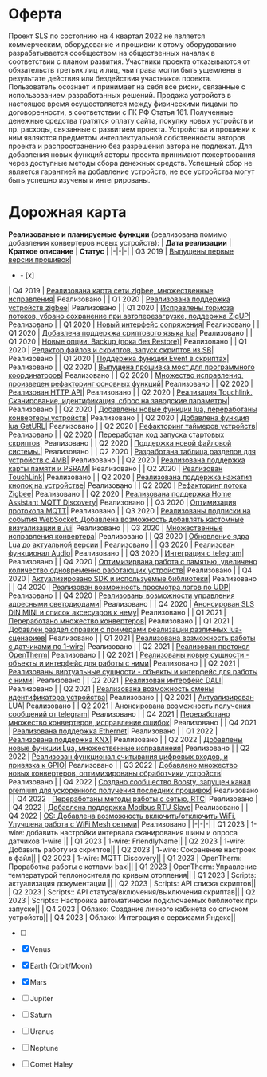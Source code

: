 # Оферта

Проект SLS  по состоянию на 4 квартал 2022 не является коммерческим,  оборудование и прошивки к этому оборудованию разрабатывается сообществом на общественных началах в соответствии с планом развития.    Участники проекта отказываются от обязательств третьих лиц и лиц, чьи права могли быть ущемлены в результате действия или бездействия 
участников проекта. Пользователь осознает и принимает на себя все риски, связанные с использованием разработанных решений.  Продажа устройств в настоящее время осуществляется между физическими лицами по договоренности, в соответствии с ГК РФ Статья 161. Полученные денежные средства тратятся оплату сайта, покупку новых устройств и пр. расходы, связанные с развитием проекта. Устройства и прошивки к ним  являются предметом интеллектуальной собственности авторов проекта и распространению без разрешения автора не подлежат. Для добавления новых функций авторы проекта принимают пожертвования через доступные методы сбора денежных средств. Успешный сбор не является гарантией на добавление устройств, не все устройства могут быть успешно изучены и интегрированы.  

# Дорожная карта

**Реализованые и планируемые функции** (реализована помимо добавления конвертеров  новых устройств):
| **Дата реализации** | **Краткое описание** | **Статус** |
|-|-|-|
| Q3 2019 | [Выпущены первые версии прошивок](https://mjdm.ru/forum/viewtopic.php?f=22&t=6700)|<ul><li>- [x]</li></ul>
| Q4 2019 | [Реализована карта сети zigbee, множественные исправления]()| Реализовано |
| Q1 2020 | [Реализована поддержка устройств zigbee](https://t.me/slssys/3)| Реализовано |
| Q1 2020 | [Исправлены тормоза потоков, убрано сохранение при автоперезагрузке, поддержка ZigUP](https://t.me/slssys/6)| Реализовано |
| Q1 2020 | [Новый интерфейс сопряжения](https://t.me/slssys/9)| Реализовано |
| Q1 2020 | [Добавлена поддеркжа сриптового языка lua](https://www.lua.org/docs.html)| Реализовано |
| Q1 2020 | [Новые опции. Backup (пока без Restore)](https://t.me/slssys/17)| Реализовано |
| Q1 2020 | [Редактор файлов и скриптов, запуск скриптов из SB](https://t.me/slssys/19)| Реализовано |
| Q1 2020 | [Поддержка функций Event в скриптах](https://t.me/slssys/24)| Реализовано |
| Q2 2020 | [Выпущена прошивка мост для программного координаторов](https://t.me/slssys/28)| Реализовано |
| Q2 2020 | [Множество исправлениq, произведен рефакторинг основных функций]()| Реализовано |
| Q2 2020 | [Реализован HTTP API](https://t.me/slssys/47)| Реализовано |
| Q2 2020 | [Реализация Touchlink. Сканирование, идентификация, сброс на заводские параметры](https://t.me/slssys/50)| Реализовано |
| Q2 2020 | [Добавлены новые функции lua, переработаны конвертеры устройств](https://t.me/slssys/57)| Реализовано |
| Q2 2020 | [Добавлена функция lua  GetURL](https://t.me/slssys/59)| Реализовано |
| Q2 2020 | [Рефакторинг таймеров устройств](https://t.me/slssys/62)| Реализовано |
| Q2 2020 | [Переработан код запуска стартовых скриптов](https://t.me/slssys/65)| Реализовано |
| Q2 2020 | [Поддержка новой файловой системы.](https://t.me/slssys/78)| Реализовано |
| Q2 2020 | [Разработана таблица разделов для устройств с 4MB](https://t.me/slssys/80)| Реализовано |
| Q2 2020 | [Реализована поддержка карты памяти и PSRAM](https://t.me/slssys/82)| Реализовано |
| Q2 2020 | [Реализован TouchLink](https://t.me/slssys/88)| Реализовано |
| Q2 2020 | [Реализована поддержка нажатия кнопок на устройстве](https://t.me/slssys/97)| Реализовано |
| Q2 2020 | [Рефакторинг потока Zigbee](https://t.me/slssys/99)| Реализовано |
| Q2 2020 | [Реализована поддержка  Home Assistant MQTT Discovery](https://t.me/slssys/101)| Реализовано |
| Q3 2020 | [Оптимизация протокола MQTT](https://t.me/slssys/107)| Реализовано |
| Q3 2020 | [Реализованы подписки на события WebSocket. Добавлена возможность добавлять кастомные  визуализации в /ui](https://t.me/slssys/110)| Реализовано |
| Q3 2020 | [Множественные исправления конвертера](https://t.me/slssys/121)| Реализовано |
| Q3 2020 | [Обновление ядра Lua до актуальной версии ](https://t.me/slssys/148)| Реализовано |
| Q3 2020 | [Реализован функционал Audio](https://t.me/slssys/151)| Реализовано |
| Q3 2020 | [Интеграция с telegram](https://t.me/slssys/155)| Реализовано |
| Q4 2020 | [Оптимизирвана работа с памятью, увеличено количество одновременно работающих устройств](https://t.me/slssys/177)| Реализовано |
| Q4 2020 | [Актуализировано SDK и используемые библиотеки](https://t.me/slssys/178)| Реализовано |
| Q4 2020 | [Реализован возможность просмотра логов по UDP](https://t.me/slssys/179)| Реализовано |
| Q4 2020 | [Реализованы  возможности управления адресными светодиодами](https://t.me/slssys/190)| Реализовано |
| Q4 2020 | [Анонсирован SLS DIN MINI и список аксесуаров к нему](https://t.me/slssys/191)| Реализовано |
| Q1 2021 | [Переработано множество конвертеров](https://t.me/slssys/204)| Реализовано |
| Q1 2021 | [Добавлен раздел справки с примерами реализации различных lua-сценариев](https://t.me/slssys/206)| Реализовано |
| Q1 2021 | [Реализована возможность работы с датчиками по 1-wire](https://t.me/slssys/211)| Реализовано |
| Q2 2021 | [Реализован протокол OpenTherm](https://t.me/slssys/218)| Реализовано |
| Q2 2021 | [Реализованы новые сущности - объекты и интерфейс для работы с ними](https://t.me/slssys/218)| Реализовано |
| Q2 2021 | [Реализованы виртуальные сущности - объекты и интерфейс для работы с ними](https://t.me/slssys/218)| Реализовано |
| Q2 2021 | [Реализован интерфейс DALI](https://t.me/slssys/221)| Реализовано |
| Q2 2021 | [Реализована возможность смены идентификатора устройства](https://t.me/slssys/222)| Реализовано |
| Q2 2021 | [Актуализирован LUA](https://t.me/slssys/224)| Реализовано |
| Q2 2021 | [Анонсирована возможность получения сообщений от telegram](https://t.me/slssys/226)| Реализовано |
| Q4 2021 | [Переработано множество конвертеров, исправление ошибок](https://t.me/slssys/227)| Реализовано |
| Q4 2021 | [Реализована поддержка Ethernet](https://t.me/slssys/226)| Реализовано |
| Q1 2022 | [Реализована поддержка KNX](https://t.me/slssys/272)| Реализовано |
| Q2 2022 | [Добавлены новые функции Lua, множественные исправлнеия](https://t.me/slssys/286)| Реализовано |
| Q2 2022 | [Реализован функционал считывания цифровых входов, и привязка к GPIO](https://t.me/slssys/287)| Реализовано |
| Q3 2022 | [Добавлено множество новых конвертеров, оптимизированы обработчики устройств](https://t.me/slssys/290)| Реализовано |
| Q4 2022 | [Создано сообщество Boosty, запущен канал premium для ускоренного получения последних прошивок](https://t.me/slssys/301)| Реализовано |
| Q4 2022 | [Переработаны методы работы с сетью, RTC](https://t.me/slssys/302)| Реализовано |
| Q4 2022 | [Добавлена поддержка Modbus RTU Slave](https://t.me/slssys/303)| Реализовано |
| Q4 2022 | [OS: Добавлена возможность включить/отключить WiFi, Улучшена работа с WiFi Mesh сетями](https://t.me/slssys/309)| Реализовано |
|-|-|-|
| Q1 2023 | 1-wire: добавить настройки интервала сканирования шины и опроса датчиков 1-wire ||
| Q1 2023 | 1-wire: FriendlyName||
| Q2 2023 | 1-wire: Добавить работу из скриптов||
| Q2 2023 | 1-wire: Сохранение настроек в файл||
| Q2 2023 | 1-wire: MQTT Discovery||
| Q1 2023 | OpenTherm:  Проработка работы с котлами baxi||
| Q1 2023 | OpenTherm:  Управление температурой теплоносителя по кривым отопления||
| Q1 2023 | Scripts: актуализация документации   ||
| Q2 2023 | Scripts: API списка скриптов||
| Q2 2023 | Scripts:: API статуса/включения/выключения скриптав||
| Q2 2023 | Scripts:: Настройка автоматически подключаемых библиотек при запуске||
| Q4 2023 | Облако:  Создание личного кабинета со списком устройств||
| Q4 2023 | Облако:  Интеграция с сервисами Яндекс||


- [ ] 
- [x] Venus
- [x] Earth (Orbit/Moon)
- [x] Mars
- [ ] Jupiter
- [ ] Saturn
- [ ] Uranus
- [ ] Neptune
- [ ] Comet Haley





